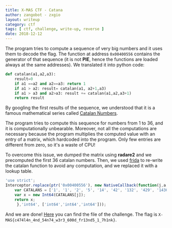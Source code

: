 ```yaml
---
title: X-MAS CTF - Catana
author: zangobot - zxgio
layout: writeup
category: ctf
tags: [ ctf, challenge, write-up, reverse ]
date: 2018-12-12 
---
```


The program tries to compute a sequence of very big numbers and it uses them to decode the flag.
The function at address ```0x00400556``` contains the generator of that sequence (it is not **PIE**, hence the functions are loaded always at the same addresses).
We translated it into python code:
```python
def catalan(a1,a2,a3):
	result=0                                                                                                                                 
	if a1 ==a2 and a2==a3: return 1                                                                                          
	if a1 > a2: result= catalan(a1, a2+1,a3)
	if a1 > a3 and a2>a3: result += catalan(a1,a2,a3+1)
	return result
```
By googling the first results of the sequence, we understood that it is a famous mathematical series called [Catalan Numbers](https://en.wikipedia.org/wiki/Catalan_number).

The program tries to compute this sequence for numbers from 1 to 36, and it is computationally unbearable.
Moreover, not all the computations are necessary because the program multiplies the computed value with an entry of a matrix, which hardcoded into the program. Only few entries are different from zero, so it's a waste of CPU!

To overcome this issue, we dumped the matrix using **radare2** and we precomputed the first 36 catalan numbers.
Then, we used [frida](https://www.frida.re/) to re-write the catalan function to avoid any computation, and we replaced it with a lookup table.

```javascript
'use strict';
Interceptor.replace(ptr('0x00400556'), new NativeCallback(function(j,a,b) {
	var CATALANS = ['1', '1', '2', '5', '14', '42', '132', '429', '1430', '4862', '16796', '58786', '208012', '742900', '2674440', '9694845', '35357670', '129644790', '477638700', '1767263190', '6564120420', '24466267020', '91482563640', '343059613650', '1289904147324', '4861946401452', '18367353072152', '69533550916004', '263747951750360', '1002242216651368', '3814986502092304', '14544636039226909', '55534064877048198', '212336130412243110', '812944042149730764', '3116285494907301262', '11959798385860453492'];
	var x = new Int64(CATALANS[j]);
	return x; 
	 },'int64', ['int64','int64','int64']));
```

And we are done! [Here](catana.zip) you can find the file of the challenge.
The flag is ```X-MAS{c474l4n_4nd_54n74_w3r3_600d_fr13nd5_1_7h1nk}```.
